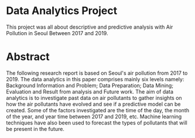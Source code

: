 # Data Analytics Project

This project was all about descriptive and predictive analysis with Air Pollution in Seoul Between 2017 and 2019. 

# Abstract

The following research report is based on Seoul's air pollution from 2017 to 2019. The data analytics in this paper comprises mainly six levels namely: Background Information and Problem; Data Preparation; Data Mining; Evaluation and Result from analysis and Future work. The aim of data analytics is to investigate past data on air pollutants to gather insights on how the air pollutants have evolved and see if a predictive model can be created. Some of the factors investigated are the time of the day, the month
of the year, and year time between 2017 and 2019, etc. Machine learning techniques have also been used to forecast the types of pollutants that will be present in the future.
